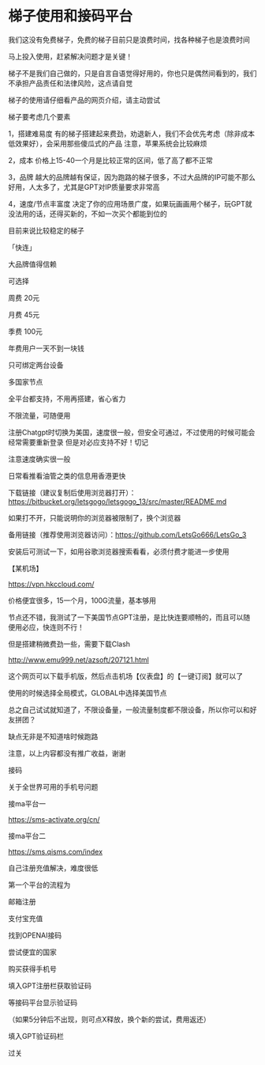 # 梯子使用和接码平台

我们这没有免费梯子，免费的梯子目前只是浪费时间，找各种梯子也是浪费时间

马上投入使用，赶紧解决问题才是关键！

梯子不是我们自己做的，只是自言自语觉得好用的，你也只是偶然间看到的，我们不承担产品责任和法律风险，这点请自觉

梯子的使用请仔细看产品的网页介绍，请主动尝试


梯子要考虑几个要素

1，搭建难易度
有的梯子搭建起来费劲，劝退新人，我们不会优先考虑（除非成本低效果好），会采用那些傻瓜式的产品
注意，苹果系统会比较麻烦
  
2，成本
价格上15-40一个月是比较正常的区间，低了高了都不正常
  
3，品牌
越大的品牌越有保证，因为跑路的梯子很多，不过大品牌的IP可能不那么好用，人太多了，尤其是GPT对IP质量要求非常高
  
4，速度/节点丰富度
决定了你的应用场景广度，如果玩画画用个梯子，玩GPT就没法用的话，还得买新的，不如一次买个都能到位的
  
  
目前来说比较稳定的梯子

「快连」

大品牌值得信赖

可选择

周费 20元

月费 45元

季费 100元

年费用户一天不到一块钱

只可绑定两台设备

多国家节点

全平台都支持，不用再搭建，省心省力

不限流量，可随便用

注册Chatgpt时切换为美国，速度很一般，但安全可通过，不过使用的时候可能会经常需要重新登录
但是对必应支持不好！切记

注意速度确实很一般

日常看推看油管之类的信息用香港更快


下载链接（建议复制后使用浏览器打开）：https://bitbucket.org/letsgogo/letsgogo_13/src/master/README.md 

如果打不开，只能说明你的浏览器被限制了，换个浏览器

备用链接（推荐使用浏览器访问）：https://github.com/LetsGo666/LetsGo_3

安装后可测试一下，如用谷歌浏览器搜索看看，必须付费才能进一步使用


【某机场】

https://vpn.hkccloud.com/

价格便宜很多，15一个月，100G流量，基本够用

节点还不错，我测试了一下美国节点GPT注册，是比快连要顺畅的，而且可以随便用必应，快连则不行！

但是搭建稍微费劲一些，需要下载Clash

http://www.emu999.net/azsoft/207121.html

这个网页可以下载手机版，然后点击机场【仪表盘】的【一键订阅】就可以了

使用的时候选择全局模式，GLOBAL中选择美国节点

总之自己试试就知道了，不限设备量，一般流量制度都不限设备，所以你可以和好友拼团？

缺点无非是不知道啥时候跑路                                                                                                    

注意，以上内容都没有推广收益，谢谢


接码

关于全世界可用的手机号问题

接ma平台一

https://sms-activate.org/cn/

接ma平台二

https://sms.qisms.com/index

自己注册充值解决，难度很低

第一个平台的流程为

邮箱注册

支付宝充值

找到OPENAI接码

尝试便宜的国家

购买获得手机号

填入GPT注册栏获取验证码

等接码平台显示验证码

（如果5分钟后不出现，则可点X释放，换个新的尝试，费用返还）

填入GPT验证码栏

过关
 
